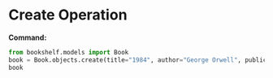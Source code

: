 # Create Operation

**Command:**

```python
from bookshelf.models import Book
book = Book.objects.create(title="1984", author="George Orwell", publication_year=1949)
book

